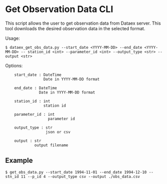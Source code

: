 # Get Observation Data CLI

This script allows the user to get observation data from Dataex server. 
This tool downloads the desired observation data in the selected format.

Usage:
```
$ dataex_get_obs_data.py --start_date <YYYY-MM-DD> --end_date <YYYY-MM-DD> -- station_id <int> --parameter_id <int> --output_type <str> --output <str>
```

Options:
```
    start_date : DateTime
                 Date in YYYY-MM-DD format
        
    end_date : DateTime
               Date in YYYY-MM-DD format
               
    station_id : int
                 station id
            
    parameter_id : int 
                   parameter id     

    output_type : str
                  json or csv       

    output : str
             output filename
```

## Example

```
$ get_obs_data.py --start_date 1994-11-01 --end_date 1994-12-10 -- stn_id 11 --p_id 4 --output_type csv --output ./obs_data.csv
```
